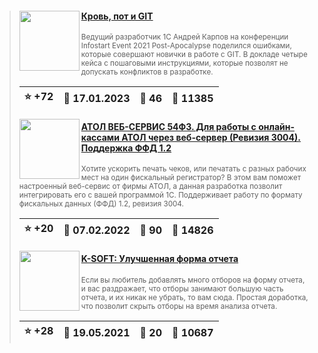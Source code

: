 ﻿<div id="infostart_posts">


> <img src="https://infostart.ru/upload/iblock/b85/b850adc38f0223dec437ee965d76b996.jpg?c6ae30d0-e94b-4018-936a-e5ba82876104" width="96" align="left"> 
> <h4 style="color: white;"><a href="https://infostart.ru/1c/articles/1791661/">Кровь, пот и GIT</a></h4>
> <small>Ведущий разработчик 1С Андрей Карпов на конференции Infostart Event 2021 Post-Apocalypse поделился ошибками, которые совершают новички в работе с GIT. В докладе четыре кейса с пошаговыми инструкциями, которые позволят не допускать конфликтов в разработке.</small>  
> <br clear="left">
>
> | :star: +72 |  :calendar: 17.01.2023 |  :speech_balloon: 46 |  :eyes: 11385 |
>  |-|-|-|-|  
> <img src="https://infostart.ru/upload/iblock/117/117ae5def59a9cc4b326f00c9ee8f32e.png?4b7d1a5b-428a-4e90-beaa-0982a3354ed5" width="96" align="left"> 
> <h4 style="color: white;"><a href="https://infostart.ru/1c/tools/1599938/">АТОЛ ВЕБ-СЕРВИС 54ФЗ. Для работы с онлайн-кассами АТОЛ через веб-сервер (Ревизия 3004). Поддержка ФФД 1.2</a></h4>
> <small>Хотите ускорить печать чеков, или печатать с разных рабочих мест на один фискальный регистратор? В этом вам поможет настроенный веб-сервис от фирмы АТОЛ, а данная разработка позволит интегрировать его с вашей программой 1С. Поддерживает работу по формату фискальных данных (ФФД) 1.2, ревизия 3004.</small>  
> <br clear="left">
>
> | :star: +20 |  :calendar: 07.02.2022 |  :speech_balloon: 90 |  :eyes: 14826 |
>  |-|-|-|-|  
> <img src="https://infostart.ru/upload/iblock/895/8950604280118c383a1e0c5aaae4997d.png?14e18399-5ea2-4b66-93bc-816f5000eb3b" width="96" align="left"> 
> <h4 style="color: white;"><a href="https://infostart.ru/1c/reports/1443392/">K-SOFT: Улучшенная форма отчета</a></h4>
> <small>Если вы любитель добавлять много отборов на форму отчета, и вас раздражает, что отборы занимают большую часть отчета, и их никак не убрать, то вам сюда. Простая доработка, что позволит скрыть отборы на время анализа отчета.</small>  
> <br clear="left">
>
> | :star: +28 |  :calendar: 19.05.2021 |  :speech_balloon: 20 |  :eyes: 10687 |
>  |-|-|-|-|  
</div>
